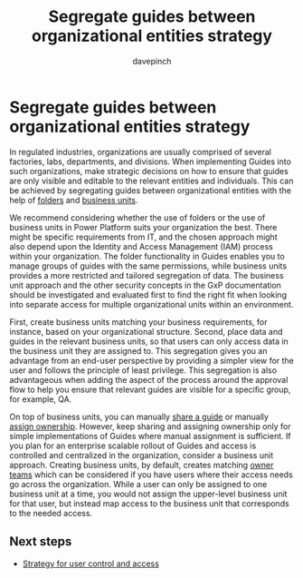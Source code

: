 ﻿---
title: Segregate guides between organizational entities strategy
description: Learn about ways to segregate guides between users or organizational groups
ms.date: 03/09/2023
ms.topic: conceptual
author: davepinch
ms.author: davepinch
ms-reviewer: m-hartmann
ms.custom: bap-template
---

# Segregate guides between organizational entities strategy

In regulated industries, organizations are usually comprised of several factories, labs, departments, and divisions. When implementing Guides into such organizations, make strategic decisions on how to ensure that guides are only visible and editable to the relevant entities and individuals. This can be achieved by segregating guides between organizational entities with the help of [folders](../admin-create-folders.md) and [business units](/power-platform/admin/create-edit-business-units).

We recommend considering whether the use of folders or the use of business units in Power Platform suits your organization the best. There might be specific requirements from IT, and the chosen approach might also depend upon the Identity and Access Management (IAM) process within your organization. The folder functionality in Guides enables you to manage groups of guides with the same permissions, while business units provides a more restricted and tailored segregation of data. The business unit approach and the other security concepts in the GxP documentation should be investigated and evaluated first to find the right fit when looking into separate access for multiple organizational units within an environment.

First, create business units matching your business requirements, for instance, based on your organizational structure. Second, place data and guides in the relevant business units, so that users can only access data in the business unit they are assigned to. This segregation gives you an advantage from an end-user perspective by providing a simpler view for the user and follows the principle of least privilege. This segregation is also advantageous when adding the aspect of the process around the approval flow to help you ensure that relevant guides are visible for a specific group, for example, QA.

On top of business units, you can manually [share a guide](../admin-share-guide.md) or manually [assign ownership](../admin-access-assign.md). However, keep sharing and assigning ownership only for simple implementations of Guides where manual assignment is sufficient. If you plan for an enterprise scalable rollout of Guides and access is controlled and centralized in the organization, consider a business unit approach. Creating business units, by default, creates matching [owner teams](/power-apps/developer/data-platform/use-access-teams-owner-teams-collaborate-share-information) which can be considered if you have users where their access needs go across the organization. While a user can only be assigned to one business unit at a time, you would not assign the upper-level business unit for that user, but instead map access to the business unit that corresponds to the needed access.

## Next steps

- [Strategy for user control and access](strategy-for-user-control-and-access.md)
